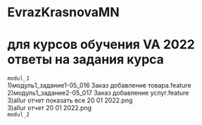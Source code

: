 # EvrazKrasnovaMN
для курсов обучения VA 2022
ответы на задания курса   
========================
`modul_1`    
1)модуль1_задание1-05_016 Заказ добавление товара.feature    
2)модуль1_задание2-05_017 Заказ добавление услуг.feature    
3)allur отчет показать все 20 01 2022.png    
3)allur отчет 20 01 2022.png    
`modul_2`    
